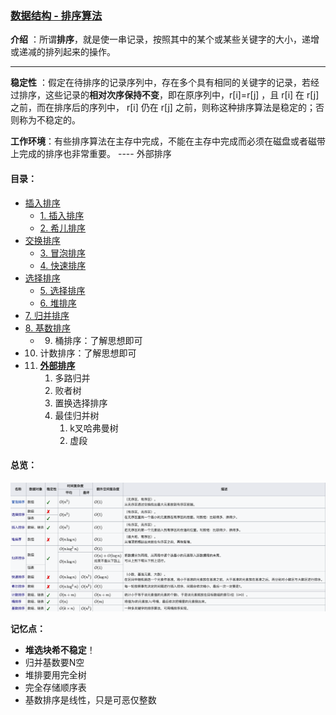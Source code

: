 ### [数据结构 - 排序算法](#)

**介绍** ：所谓**排序**，就是使一串记录，按照其中的某个或某些关键字的大小，递增或递减的排列起来的操作。

---
**稳定性** ：假定在待排序的记录序列中，存在多个具有相同的关键字的记录，若经过排序，这些记录的**相对次序保持不变**，即在原序列中，r[i]=r[j] ，且 r[i] 在 r[j] 之前，而在排序后的序列中， r[i] 仍在 r[j] 之前，则称这种排序算法是稳定的；否则称为不稳定的。

**工作环境**：有些排序算法在主存中完成，不能在主存中完成而必须在磁盘或者磁带上完成的排序也非常重要。 ---- 外部排序



#### **目录**：
- [插入排序](#)
	- [1. 插入排序](./contents/insertSort.md)
	- [2. 希儿排序](./contents/shellSort.md)
- [交换排序](#)
  - [3. 冒泡排序](./contents/bubble.md)
  - [4. 快速排序](./contents/quickSort.md)
- [选择排序](#)
  - [5. 选择排序](./contents/shoose.md)
  - [6. 堆排序](./contents/heapSort.md)
- [7. 归并排序](./contents/mergeSort.md)
- [8. 基数排序](./contents/radixSort.md)
  - 9. 桶排序：了解思想即可
- 10. 计数排序：了解思想即可
- 11. [**外部排序**](./externalSort)
      1. 多路归并
      2. 败者树
      3. 置换选择排序
      4. 最佳归并树 
         1. k叉哈弗曼树
         1. 虚段



#### 总览：

<img src="./assets/0B319B38-B70E-4118-B897-74EFA7E368F9.png" alt="img" style="width:1100px;" />

**记忆点：**

* **堆选块希不稳定**！
* 归并基数要N空
* 堆排要用完全树
* 完全存储顺序表
* 基数排序是线性，只是可恶仅整数

